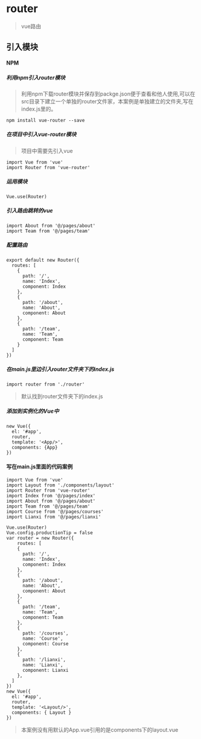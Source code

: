 # router
> vue路由
## 引入模块
#### NPM
##### 利用npm引入router模块
> 利用npm下载router模块并保存到packge.json便于查看和他人使用,可以在src目录下建立一个单独的router文件家，本案例是单独建立的文件夹,写在index.js里的。

	npm install vue-router --save
##### 在项目中引入vue-router模块
> 项目中需要先引入vue 

	import Vue from 'vue'
	import Router from 'vue-router'
##### 运用模块
	Vue.use(Router)
#####  引入路由跳转的vue
	import About from '@/pages/about'
	import Team from '@/pages/team'
#####  配置路由
	export default new Router({
	  routes: [
	    {
	      path: '/',
	      name: 'Index',
	      component: Index
	    },
	    {
	      path: '/about',
	      name: 'About',
	      component: About
	    },
	    {
	      path: '/team',
	      name: 'Team',
	      component: Team
	    }
	  ]
	})
#####  在main.js里边引入router文件夹下的index.js
	import router from './router'

> 默认找到router文件夹下的index.js

#####  添加到实例化的Vue中
	new Vue({
	  el: '#app',
	  router,
	  template: '<App/>',
	  components: {App}
	})
#### 写在main.js里面的代码案例
	import Vue from 'vue'
	import Layout from './components/layout'
	import Router from 'vue-router'
	import Index from '@/pages/index'
	import About from '@/pages/about'
	import Team from '@/pages/team'
	import Course from '@/pages/courses'
	import Lianxi from '@/pages/lianxi'

	Vue.use(Router)
	Vue.config.productionTip = false
	var router = new Router({
	    routes: [
	    {
	      path: '/',
	      name: 'Index',
	      component: Index
	    },
	    {
	      path: '/about',
	      name: 'About',
	      component: About
	    },
	    {
	      path: '/team',
	      name: 'Team',
	      component: Team
	    },
	    {
	      path: '/courses',
	      name: 'Course',
	      component: Course
	    },
	    {
	      path: '/lianxi',
	      name: 'Lianxi',
	      component: Lianxi
	    },
	  ]
	})
	new Vue({
	  el: '#app',
	  router,
	  template: '<Layout/>',
	  components: { Layout }
	})
> 本案例没有用默认的App.vue引用的是components下的layout.vue



	
